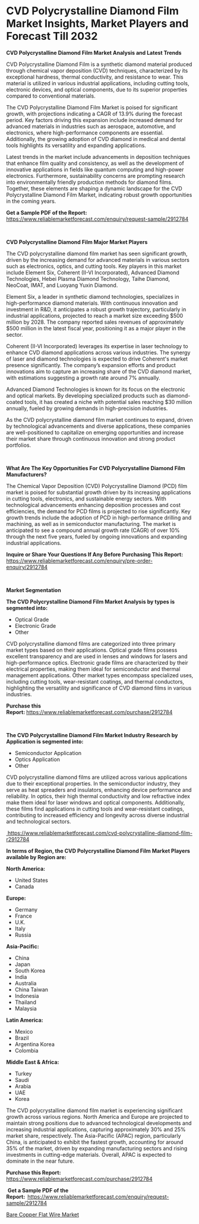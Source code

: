 <p><h1>CVD Polycrystalline Diamond Film Market Insights, Market Players and Forecast Till 2032</h1></p><p><strong>CVD Polycrystalline Diamond Film Market Analysis and Latest Trends</strong></p>
<p><p>CVD Polycrystalline Diamond Film is a synthetic diamond material produced through chemical vapor deposition (CVD) techniques, characterized by its exceptional hardness, thermal conductivity, and resistance to wear. This material is utilized in various industrial applications, including cutting tools, electronic devices, and optical components, due to its superior properties compared to conventional materials.</p><p>The CVD Polycrystalline Diamond Film Market is poised for significant growth, with projections indicating a CAGR of 13.9% during the forecast period. Key factors driving this expansion include increased demand for advanced materials in industries such as aerospace, automotive, and electronics, where high-performance components are essential. Additionally, the growing adoption of CVD diamond in medical and dental tools highlights its versatility and expanding applications.</p><p>Latest trends in the market include advancements in deposition techniques that enhance film quality and consistency, as well as the development of innovative applications in fields like quantum computing and high-power electronics. Furthermore, sustainability concerns are prompting research into environmentally friendly production methods for diamond films. Together, these elements are shaping a dynamic landscape for the CVD Polycrystalline Diamond Film Market, indicating robust growth opportunities in the coming years.</p></p>
<p><strong>Get a Sample PDF of the Report:&nbsp;</strong> <a href="https://www.reliablemarketforecast.com/enquiry/request-sample/2912784?utm_campaign=2886&utm_medium=2&utm_source=Github&utm_content=ia&utm_term=12032025&utm_id=cvd-polycrystalline-diamond-film">https://www.reliablemarketforecast.com/enquiry/request-sample/2912784</a></p>
<p>&nbsp;</p>
<p><strong>CVD Polycrystalline Diamond Film Major Market Players</strong></p>
<p><p>The CVD polycrystalline diamond film market has seen significant growth, driven by the increasing demand for advanced materials in various sectors such as electronics, optics, and cutting tools. Key players in this market include Element Six, Coherent (II-VI Incorporated), Advanced Diamond Technologies, Hebei Plasma Diamond Technology, Taihe Diamond, NeoCoat, IMAT, and Luoyang Yuxin Diamond.</p><p>Element Six, a leader in synthetic diamond technologies, specializes in high-performance diamond materials. With continuous innovation and investment in R&D, it anticipates a robust growth trajectory, particularly in industrial applications, projected to reach a market size exceeding $500 million by 2028. The company reported sales revenues of approximately $500 million in the latest fiscal year, positioning it as a major player in the sector.</p><p>Coherent (II-VI Incorporated) leverages its expertise in laser technology to enhance CVD diamond applications across various industries. The synergy of laser and diamond technologies is expected to drive Coherent's market presence significantly. The company’s expansion efforts and product innovations aim to capture an increasing share of the CVD diamond market, with estimations suggesting a growth rate around 7% annually.</p><p>Advanced Diamond Technologies is known for its focus on the electronic and optical markets. By developing specialized products such as diamond-coated tools, it has created a niche with potential sales reaching $30 million annually, fueled by growing demands in high-precision industries.</p><p>As the CVD polycrystalline diamond film market continues to expand, driven by technological advancements and diverse applications, these companies are well-positioned to capitalize on emerging opportunities and increase their market share through continuous innovation and strong product portfolios.</p></p>
<p>&nbsp;</p>
<p><strong>What Are The Key Opportunities For CVD Polycrystalline Diamond Film Manufacturers?</strong></p>
<p><p>The Chemical Vapor Deposition (CVD) Polycrystalline Diamond (PCD) film market is poised for substantial growth driven by its increasing applications in cutting tools, electronics, and sustainable energy sectors. With technological advancements enhancing deposition processes and cost efficiencies, the demand for PCD films is projected to rise significantly. Key growth trends include the adoption of PCD in high-performance drilling and machining, as well as in semiconductor manufacturing. The market is anticipated to see a compound annual growth rate (CAGR) of over 10% through the next five years, fueled by ongoing innovations and expanding industrial applications.</p></p>
<p><strong>Inquire or Share Your Questions If Any Before Purchasing This Report:</strong> <a href="https://www.reliablemarketforecast.com/enquiry/pre-order-enquiry/2912784?utm_campaign=2886&utm_medium=2&utm_source=Github&utm_content=ia&utm_term=12032025&utm_id=cvd-polycrystalline-diamond-film">https://www.reliablemarketforecast.com/enquiry/pre-order-enquiry/2912784</a></p>
<p>&nbsp;</p>
<p><strong>Market Segmentation</strong></p>
<p><strong>The CVD Polycrystalline Diamond Film Market Analysis by types is segmented into:</strong></p>
<p><ul><li>Optical Grade</li><li>Electronic Grade</li><li>Other</li></ul></p>
<p><p>CVD polycrystalline diamond films are categorized into three primary market types based on their applications. Optical grade films possess excellent transparency and are used in lenses and windows for lasers and high-performance optics. Electronic grade films are characterized by their electrical properties, making them ideal for semiconductor and thermal management applications. Other market types encompass specialized uses, including cutting tools, wear-resistant coatings, and thermal conductors, highlighting the versatility and significance of CVD diamond films in various industries.</p></p>
<p><strong>Purchase this Report:&nbsp;</strong><a href="https://www.reliablemarketforecast.com/purchase/2912784?utm_campaign=2886&utm_medium=2&utm_source=Github&utm_content=ia&utm_term=12032025&utm_id=cvd-polycrystalline-diamond-film">https://www.reliablemarketforecast.com/purchase/2912784</a></p>
<p>&nbsp;</p>
<p><strong>The CVD Polycrystalline Diamond Film Market Industry Research by Application is segmented into:</strong></p>
<p><ul><li>Semiconductor Application</li><li>Optics Application</li><li>Other</li></ul></p>
<p><p>CVD polycrystalline diamond films are utilized across various applications due to their exceptional properties. In the semiconductor industry, they serve as heat spreaders and insulators, enhancing device performance and reliability. In optics, their high thermal conductivity and low refractive index make them ideal for laser windows and optical components. Additionally, these films find applications in cutting tools and wear-resistant coatings, contributing to increased efficiency and longevity across diverse industrial and technological sectors.</p></p>
<p><a href="https://www.reliablemarketforecast.com/cvd-polycrystalline-diamond-film-r2912784?utm_campaign=2886&utm_medium=2&utm_source=Github&utm_content=ia&utm_term=12032025&utm_id=cvd-polycrystalline-diamond-film">&nbsp;https://www.reliablemarketforecast.com/cvd-polycrystalline-diamond-film-r2912784</a></p>
<p><strong>In terms of Region, the CVD Polycrystalline Diamond Film Market Players available by Region are:</strong></p>
<p>
    <p> <strong> North America: </strong>
        <ul>
            <li>United States</li>
            <li>Canada</li>
        </ul>
        </p> 
    <p> <strong> Europe: </strong>
        <ul>
            <li>Germany</li>
            <li>France</li>
            <li>U.K.</li>
            <li>Italy</li>
            <li>Russia</li>
        </ul>
        </p> 
    <p> <strong> Asia-Pacific: </strong>
        <ul>
            <li>China</li>
            <li>Japan</li>
            <li>South Korea</li>
            <li>India</li>
            <li>Australia</li>
            <li>China Taiwan</li>
            <li>Indonesia</li>
            <li>Thailand</li>
            <li>Malaysia</li>
        </ul>
        </p> 
    <p> <strong> Latin America: </strong>
        <ul>
            <li>Mexico</li>
            <li>Brazil</li>
            <li>Argentina Korea</li>
            <li>Colombia</li>
        </ul>
        </p> 
    <p> <strong> Middle East & Africa: </strong>
        <ul>
            <li>Turkey</li>
            <li>Saudi</li>
            <li>Arabia</li>
            <li>UAE</li>
            <li>Korea</li>
        </ul>
    </p>
    </p>
<p><p>The CVD polycrystalline diamond film market is experiencing significant growth across various regions. North America and Europe are projected to maintain strong positions due to advanced technological developments and increasing industrial applications, capturing approximately 30% and 25% market share, respectively. The Asia-Pacific (APAC) region, particularly China, is anticipated to exhibit the fastest growth, accounting for around 35% of the market, driven by expanding manufacturing sectors and rising investments in cutting-edge materials. Overall, APAC is expected to dominate in the near future.</p></p>
<p><strong>Purchase this Report: </strong><a href="https://www.reliablemarketforecast.com/purchase/2912784?utm_campaign=2886&utm_medium=2&utm_source=Github&utm_content=ia&utm_term=12032025&utm_id=cvd-polycrystalline-diamond-film">https://www.reliablemarketforecast.com/purchase/2912784</a></p>
<p>&nbsp;<strong>Get a Sample PDF of the Report:&nbsp;&nbsp;</strong><a href="https://www.reliablemarketforecast.com/enquiry/request-sample/2912784?utm_campaign=2886&utm_medium=2&utm_source=Github&utm_content=ia&utm_term=12032025&utm_id=cvd-polycrystalline-diamond-film">https://www.reliablemarketforecast.com/enquiry/request-sample/2912784</a></p>
<p><strong></strong></p>
<p><p><a href="https://github.com/tszkintruca/Market-Research-Report-List-1/blob/main/bare-copper-flat-wire-market.md?utm_campaign=2886&utm_medium=2&utm_source=Github&utm_content=ia&utm_term=12032025&utm_id=cvd-polycrystalline-diamond-film">Bare Copper Flat Wire Market</a></p></p>